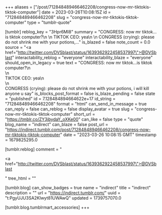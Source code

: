 +++
aliases = ["/post/712848489466462208/congress-now-mr-tiktokis-tiktok-computer"]
date = 2023-03-26T10:08:15Z
id = "712848489466462208"
slug = "congress-now-mr-tiktokis-tiktok-computer"
type = "tumblr-quote"

[tumblr]
reblog_key = "3Hpr6MI8"
summary = "CONGRESS: now mr tiktok…is tiktok computer?\n \n TIKTOK CEO: yea\n \n CONGRESS (crying): please do not shrink me with your potions,..."
is_blazed = false
note_count = 0.0
source = "<a href=\"http://twitter.com/DVSblast/status/1639362922458537997\">@DVSblast</a>"
interactability_reblog = "everyone"
interactability_blaze = "everyone"
should_open_in_legacy = true
text = "CONGRESS: now mr tiktok&hellip;is tiktok computer?\n<br/>\n<br/>TIKTOK CEO: yea\n<br/>\n<br/>CONGRESS (crying): please do not shrink me with your potions, i will kill anyone u say"
is_blocks_post_format = false
is_blaze_pending = false
state = "published"
id = 7.128484894664622e+17
id_string = "712848489466462208"
format = "html"
can_send_in_message = true
can_reply = false
can_reblog = false
display_avatar = true
slug = "congress-now-mr-tiktokis-tiktok-computer"
short_url = "https://tmblr.co/ZY3jbydaY_oXKe00"
can_like = false
type = "quote"
blog_name = "indirect"
can_blaze = false
post_url = "https://indirect.tumblr.com/post/712848489466462208/congress-now-mr-tiktokis-tiktok-computer"
date = "2023-03-26 10:08:15 GMT"
timestamp = 1679825295.0

[tumblr.reblog]
comment = "<p><a href=\"http://twitter.com/DVSblast/status/1639362922458537997\">@DVSblast</a></p>"
tree_html = ""

[tumblr.blog]
can_show_badges = true
name = "indirect"
title = "indirect"
description = ""
url = "https://indirect.tumblr.com/"
uuid = "t:PgyUJU3SA2Klwyt81UWAwQ"
updated = 1739757070.0

[tumblr.blog.tumblrmart_accessories]
+++
